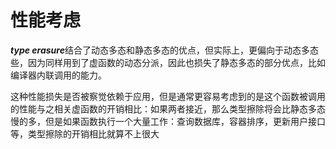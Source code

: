 # 性能考虑

***type erasure***结合了动态多态和静态多态的优点，但实际上，更偏向于动态多态些，因为同样用到了虚函数的动态分派，因此也损失了静态多态的部分优点，比如编译器内联调用的能力。

这种性能损失是否被察觉依赖于应用，但是通常更容易考虑到的是这个函数被调用的性能与之相关虚函数的开销相比：如果两者接近，那么类型擦除将会比静态多态慢的多，但是如果函数执行一个大量工作：查询数据库，容器排序，更新用户接口等，类型擦除的开销相比就算不上很大